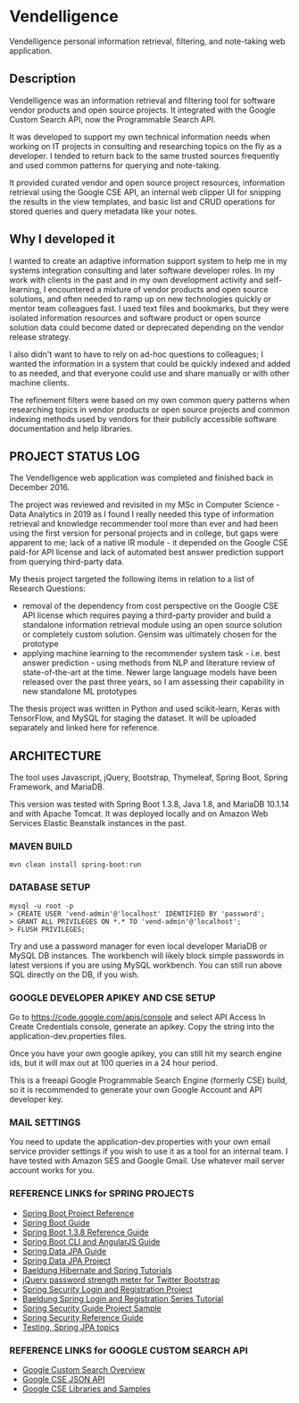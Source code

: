 # Vendelligence
Vendelligence personal information retrieval, filtering, and note-taking web application.

## Description
Vendelligence was an information retrieval and filtering tool for software vendor products and open source projects. It integrated with the Google Custom Search API, now the Programmable Search API.

It was developed to support my own technical information needs when working on IT projects in consulting and researching topics on the fly as a developer. I tended to return back to the same trusted sources frequently and used common patterns for querying and note-taking.

It provided curated vendor and open source project resources, information retrieval using the Google CSE API, an internal web clipper UI for snipping the results in the view templates, and basic list and CRUD operations for stored queries and query metadata like your notes.

## Why I developed it
I wanted to create an adaptive information support system to help me in my systems integration consulting and later software developer roles. In my work with clients in the past and in my own development activity and self-learning, I encountered a mixture of vendor products and open source solutions, and often needed to ramp up on new technologies quickly or mentor team colleagues fast. I used text files and bookmarks, but they were isolated information resources and software product or open source solution data could become dated or deprecated depending on the vendor release strategy.

I also didn't want to have to rely on ad-hoc questions to colleagues; I wanted the information in a system that could be quickly indexed and added to as needed, and that everyone could use and share manually or with other machine clients.

The refinement filters were based on my own common query patterns when researching topics in vendor products or open source projects and common indexing methods used by vendors for their publicly accessible software documentation and help libraries.

## PROJECT STATUS LOG
The Vendelligence web application was completed and finished back in December 2016.

The project was reviewed and revisited in my MSc in Computer Science - Data Analytics in 2019 as I found I really needed this type of information retrieval and knowledge recommender tool more than ever and had been using the first version for personal projects and in college, but gaps were apparent to me; lack of a native IR module - it depended on the Google CSE paid-for API license and lack of automated best answer prediction support from querying third-party data.

My thesis project targeted the following items in relation to a list of Research Questions:
- removal of the dependency from cost perspective on the Google CSE API license which requires paying a third-party provider and build a standalone information retrieval module using an open source solution or completely custom solution. Gensim was ultimately chosen for the prototype
- applying machine learning to the recommender system task - i.e. best answer prediction - using methods from NLP and literature review of state-of-the-art at the time. Newer large language models have been released over the past three years, so I am assessing their capability in new standalone ML prototypes

The thesis project was written in Python and used scikit-learn, Keras with TensorFlow, and MySQL for staging the dataset. It will be uploaded separately and linked here for reference.

## ARCHITECTURE
The tool uses Javascript, jQuery, Bootstrap, Thymeleaf, Spring Boot, Spring Framework, and MariaDB.

This version was tested with Spring Boot 1.3.8, Java 1.8, and MariaDB 10.1.14 and with Apache Tomcat. It was deployed locally and on Amazon Web Services Elastic Beanstalk instances in the past.

### MAVEN BUILD
```
mvn clean install spring-boot:run
```

### DATABASE SETUP 
```
mysql -u root -p 
> CREATE USER 'vend-admin'@'localhost' IDENTIFIED BY 'password';
> GRANT ALL PRIVILEGES ON *.* TO 'vend-admin'@'localhost';
> FLUSH PRIVILEGES;
```

Try and use a password manager for even local developer MariaDB or MySQL DB instances. The workbench will likely block simple passwords in latest versions if you are using MySQL workbench. You can still run above SQL directly on the DB, if you wish.

### GOOGLE DEVELOPER APIKEY AND CSE SETUP
Go to https://code.google.com/apis/console and select API Access
In Create Credentials console, generate an apikey. Copy the string into the application-dev.properties files.

Once you have your own google apikey, you can still hit my search engine ids, but it will max out at 100 queries in a 24 hour period.

This is a freeapi Google Programmable Search Engine (formerly CSE) build, so it is recommended to generate your own Google Account and API developer key.

### MAIL SETTINGS
You need to update the application-dev.properties with your own email service provider settings if you wish to use it as a tool for an internal team. I have tested with Amazon SES and Google Gmail. Use whatever mail server account works for you.

### REFERENCE LINKS for SPRING PROJECTS
- [Spring Boot Project Reference](https://projects.spring.io/spring-boot/)
- [Spring Boot Guide](https://spring.io/guides/gs/spring-boot/)
- [Spring Boot 1.3.8 Reference Guide](http://docs.spring.io/spring-boot/docs/1.3.8.RELEASE/reference/htmlsingle/)
- [Spring Boot CLI and AngularJS Guide](https://spring.io/guides/gs/spring-boot-cli-and-js/)
- [Spring Data JPA Guide](https://spring.io/guides/gs/accessing-data-jpa/)
- [Spring Data JPA Project](http://projects.spring.io/spring-data-jpa/)
- [Baeldung Hibernate and Spring Tutorials](http://www.baeldung.com/hibernate-4-spring)
- [jQuery password strength meter for Twitter Bootstrap](https://github.com/ablanco/jquery.pwstrength.bootstrap) 
- [Spring Security Login and Registration Project](https://github.com/Baeldung/spring-security-registration)
- [Baeldung Spring Login and Registration Series Tutorial](http://www.baeldung.com/registration-with-spring-mvc-and-spring-security)
- [Spring Security Guide Project Sample](https://spring.io/guides/gs/securing-web/)
- [Spring Security Reference Guide](http://docs.spring.io/spring-security/site/docs/current/reference/htmlsingle/)
- [Testing, Spring JPA topics](https://www.petrikainulainen.net/tutorials/)

### REFERENCE LINKS for GOOGLE CUSTOM SEARCH API
- [Google Custom Search Overview](https://developers.google.com/custom-search/docs/tutorial/introduction)
- [Google CSE JSON API](https://developers.google.com/custom-search/json-api/v1/overview)
- [Google CSE Libraries and Samples](https://developers.google.com/custom-search/json-api/v1/libraries)
